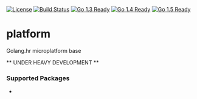 [![License](http://img.shields.io/badge/license-MIT-blue.svg?style=flat)](https://github.com/golanghr/platform/tree/master/LICENSE.md)
[![Build Status](https://travis-ci.org/golanghr/platform.svg)](https://travis-ci.org/golanghr/platform)
[![Go 1.3 Ready](https://img.shields.io/badge/Go%201.3-Ready-green.svg?style=flat)]()
[![Go 1.4 Ready](https://img.shields.io/badge/Go%201.4-Ready-green.svg?style=flat)]()
[![Go 1.5 Ready](https://img.shields.io/badge/Go%201.5-Ready-green.svg?style=flat)]()

# platform
Golang.hr microplatform base

** UNDER HEAVY DEVELOPMENT **

### Supported Packages

-


[Configuration Package]: <https://github.com/golanghr/platform/tree/master/config>
